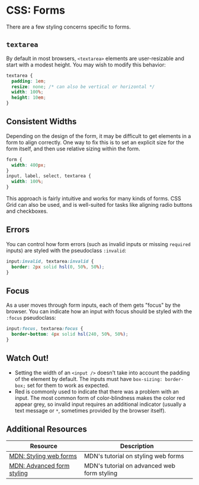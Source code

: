 # CSS: Forms

There are a few styling concerns specific to forms.

## `textarea`

By default in most browsers, `<textarea>` elements are user-resizable and start with a modest height. You may wish to modify this behavior:

```css
textarea {
  padding: 1em;
  resize: none; /* can also be vertical or horizontal */
  width: 100%;
  height: 10em;
}
```

## Consistent Widths

Depending on the design of the form, it may be difficult to get elements in a form to align correctly. One way to fix this is to set an explicit size for the form itself, and then use relative sizing within the form.

```css
form {
  width: 400px;
}
input, label, select, textarea {
  width: 100%;
}
```

This approach is fairly intuitive and works for many kinds of forms. CSS Grid can also be used, and is well-suited for tasks like aligning radio buttons and checkboxes.

## Errors

You can control how form errors (such as invalid inputs or missing `required` inputs) are styled with the pseudoclass `:invalid`:

```css
input:invalid, textarea:invalid {
  border: 2px solid hsl(0, 50%, 50%);
}
```

## Focus

As a user moves through form inputs, each of them gets "focus" by the browser. You can indicate how an input with focus should be styled with the `:focus` pseudoclass:

```css
input:focus, textarea:focus {
  border-bottom: 4px solid hsl(240, 50%, 50%);
}
```

## Watch Out!

* Setting the width of an `<input />` doesn't take into account the padding of the element by default. The inputs must have `box-sizing: border-box;` set for them to work as expected.
* Red is commonly used to indicate that there was a problem with an input. The most common form of color-blindness makes the color red appear grey, so invalid input requires an additional indicator (usually a text message or `*`, sometimes provided by the browser itself).

## Additional Resources

| Resource | Description |
| --- | --- |
| [MDN: Styling web forms](https://developer.mozilla.org/en-US/docs/Learn/Forms/Styling_web_forms) | MDN's tutorial on styling web forms |
| [MDN: Advanced form styling](https://developer.mozilla.org/en-US/docs/Learn/Forms/Advanced_form_styling) | MDN's tutorial on advanced web form styling |
